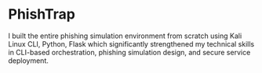 # PhishTrap
I built the entire phishing simulation environment from scratch using Kali Linux CLI, Python, Flask which significantly strengthened my technical skills in CLI-based orchestration, phishing simulation design, and secure service deployment.
